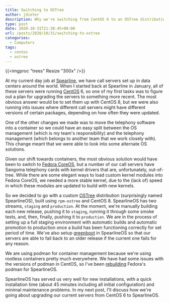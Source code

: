 ```yaml
---
title: Switching to OSTree
author: jdieter
description: Why we're switching from CentOS 6 to an OSTree distribution
type: post
date: 2020-10-31T21:38:45+00:00
url: /posts/2020/10/31/switching-to-ostree
categories:
  - Computers
tags:
  - centos
  - ostree
---
```


{{<imgproc "trees" Resize "300x" />}}

At my current day job at [Spearline](https://www.spearline.com), we have call servers set up in data centers around the world.  When I started back at Spearline in January, all of these servers were running [CentOS](https://www.centos.org) 6, so one of my first tasks was to figure out a plan for upgrading the servers to something more recent.  The most obvious answer would be to set them up with CentOS 8, but we were also running into issues where different call servers might have different versions of certain packages, depending on how often they were updated.

One of the other changes we made was to move the telephony software into a container so we could have an easy split between the OS management (which is my team's responsibility) and the telephony management (which belongs to another team that we work closely with).  This change meant that we were able to look into some alternate OS solutions.

Given our shift towards containers, the most obvious solution would have been to switch to [Fedora CoreOS](https://getfedora.org/coreos), but a number of our call servers have Sangoma telephony cards with kernel drivers that are, unfortunately, out-of-tree.  While there are some elegant ways to load custom kernel modules into Fedora CoreOS, we needed a more stable kernel, due to the (lack of) speed in which these modules are updated to build with new kernels.

So we decided to go with a custom [OSTree](https://en.wikipedia.org/wiki/OSTree) distribution (surprisingly named SpearlineOS), built using `rpm-ostree` and CentOS 8.  SpearlineOS has two streams, `staging` and `production`.  At the moment, we're manually building each new release, pushing it to `staging`, running it through some smoke tests, and, then, finally, pushing it to `production`.  We are in the process of setting up a full staging environment with automatic builds and automatic promotion to production once a build has been functioning correctly for set period of time.  We've also setup [greenboot](https://github.com/fedora-iot/greenboot) in SpearlineOS so that our servers are able to fail back to an older release if the current one fails for any reason.

We are using podman for container management because we're using rootless containers pretty much everywhere.  We have had some issues with the versions of podman in CentOS, so I've been [rebuilding](https://copr.fedorainfracloud.org/coprs/jdieter/podman-el8) Fedora's podman for SpearlineOS.

SpearlineOS has served us very well for new installations, with a quick installation time (about 45 minutes including all initial configuration) and minimal maintenance problems.  In my next post, I'll discuss how we're going about upgrading our current servers from CentOS 6 to SpearlineOS.

